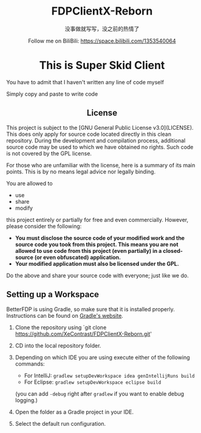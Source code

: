 <div align="center">

# FDPClientX-Reborn

没事做就写写，没之前的热情了

Follow me on BiliBili: https://space.bilibili.com/1353540064

</div>

<div align="Center">

# This is Super Skid Client

</div>
You have to admit that I haven't written any line of code myself

Simply copy and paste to write code

<div align="Center">

## License
</div>
This project is subject to the [GNU General Public License v3.0](LICENSE). This does only apply for source code located directly in this clean repository. During the development and compilation process, additional source code may be used to which we have obtained no rights. Such code is not covered by the GPL license.

For those who are unfamiliar with the license, here is a summary of its main points. This is by no means legal advice nor legally binding.

You are allowed to
- use
- share
- modify

this project entirely or partially for free and even commercially. However, please consider the following:

- **You must disclose the source code of your modified work and the source code you took from this project. This means you are not allowed to use code from this project (even partially) in a closed-source (or even obfuscated) application.**
- **Your modified application must also be licensed under the GPL.**

Do the above and share your source code with everyone; just like we do.

## Setting up a Workspace
BetterFDP is using Gradle, so make sure that it is installed properly. Instructions can be found on [Gradle's website](https://gradle.org/install/).

1. Clone the repository using `git clone https://github.com/XeContrast/FDPClientX-Reborn.git'
2. CD into the local repository folder.
3. Depending on which IDE you are using execute either of the following commands:
    - For IntelliJ: `gradlew setupDevWorkspace idea genIntellijRuns build`
    - For Eclipse: `gradlew setupDevWorkspace eclipse build`

   (you can add `-debug` right after `gradlew` if you want to enable debug logging.)
4. Open the folder as a Gradle project in your IDE.
5. Select the default run configuration.
